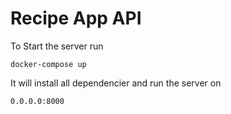 # Recipe App API


To Start the server run

`docker-compose up`

It will install all dependencier and run the server on 

`0.0.0.0:8000`